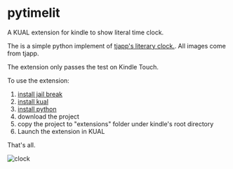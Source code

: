 # pytimelit

A KUAL extension for kindle to show literal time clock.

The is a simple python implement of [tjapp's literary clock.](https://www.instructables.com/id/Literary-Clock-Made-From-E-reader/). All images come from tjapp.

The extension only passes the test on Kindle Touch.

To use the extension:

1. [install jail break](https://www.mobileread.com/forums/showthread.php?t=186645)
2. [install kual](https://www.mobileread.com/forums/showthread.php?t=203326)
3. [install python](https://www.mobileread.com/forums/showthread.php?t=195474)
4. download the project
5. copy the project to "extensions" folder under kindle's root directory
6. Launch the extension in KUAL

That's all.

![clock](https://i.gyazo.com/thumb/1000/5e18652cb2911a7faf68d923cbdf61d9-jpg.jpg)

